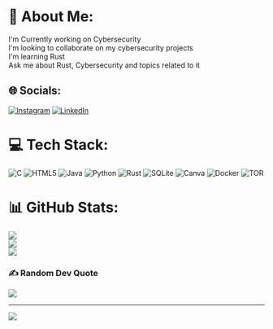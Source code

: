 # 💫 About Me:
I'm Currently working on Cybersecurity<br>I'm looking to collaborate on my cybersecurity projects<br>I'm learning Rust <br>Ask me about Rust, Cybersecurity and topics related to it


## 🌐 Socials:
[![Instagram](https://img.shields.io/badge/Instagram-%23E4405F.svg?logo=Instagram&logoColor=white)](https://instagram.com/__the__gowda_) [![LinkedIn](https://img.shields.io/badge/LinkedIn-%230077B5.svg?logo=linkedin&logoColor=white)](https://linkedin.com/in/g0wda-m) 

# 💻 Tech Stack:
![C](https://img.shields.io/badge/c-%2300599C.svg?style=for-the-badge&logo=c&logoColor=white) ![HTML5](https://img.shields.io/badge/html5-%23E34F26.svg?style=for-the-badge&logo=html5&logoColor=white) ![Java](https://img.shields.io/badge/java-%23ED8B00.svg?style=for-the-badge&logo=openjdk&logoColor=white) ![Python](https://img.shields.io/badge/python-3670A0?style=for-the-badge&logo=python&logoColor=ffdd54) ![Rust](https://img.shields.io/badge/rust-%23000000.svg?style=for-the-badge&logo=rust&logoColor=white) ![SQLite](https://img.shields.io/badge/sqlite-%2307405e.svg?style=for-the-badge&logo=sqlite&logoColor=white) ![Canva](https://img.shields.io/badge/Canva-%2300C4CC.svg?style=for-the-badge&logo=Canva&logoColor=white) ![Docker](https://img.shields.io/badge/docker-%230db7ed.svg?style=for-the-badge&logo=docker&logoColor=white) ![TOR](https://img.shields.io/badge/tor-%237E4798.svg?style=for-the-badge&logo=tor-project&logoColor=white)
# 📊 GitHub Stats:
![](https://github-readme-stats.vercel.app/api?username=G0wda&theme=dark&hide_border=false&include_all_commits=true&count_private=true)<br/>
![](https://github-readme-streak-stats.herokuapp.com/?user=G0wda&theme=dark&hide_border=false)<br/>
![](https://github-readme-stats.vercel.app/api/top-langs/?username=G0wda&theme=dark&hide_border=false&include_all_commits=true&count_private=true&layout=compact)

### ✍️ Random Dev Quote
![](https://quotes-github-readme.vercel.app/api?type=horizontal&theme=radical)

---
[![](https://visitcount.itsvg.in/api?id=G0wda&icon=0&color=0)](https://visitcount.itsvg.in)

<!-- Proudly created with GPRM ( https://gprm.itsvg.in ) -->
